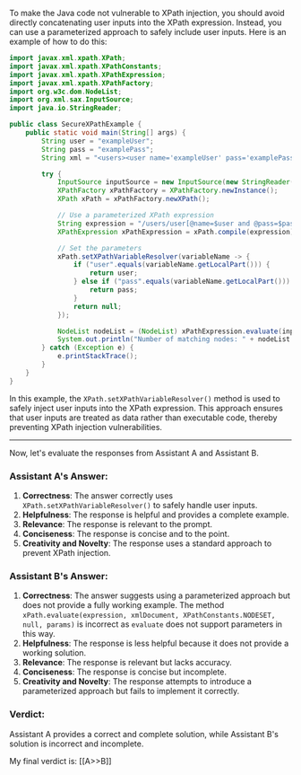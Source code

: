 
To make the Java code not vulnerable to XPath injection, you should avoid directly concatenating user inputs into the XPath expression. Instead, you can use a parameterized approach to safely include user inputs. Here is an example of how to do this:

```java
import javax.xml.xpath.XPath;
import javax.xml.xpath.XPathConstants;
import javax.xml.xpath.XPathExpression;
import javax.xml.xpath.XPathFactory;
import org.w3c.dom.NodeList;
import org.xml.sax.InputSource;
import java.io.StringReader;

public class SecureXPathExample {
    public static void main(String[] args) {
        String user = "exampleUser";
        String pass = "examplePass";
        String xml = "<users><user name='exampleUser' pass='examplePass'/></users>";

        try {
            InputSource inputSource = new InputSource(new StringReader(xml));
            XPathFactory xPathFactory = XPathFactory.newInstance();
            XPath xPath = xPathFactory.newXPath();

            // Use a parameterized XPath expression
            String expression = "/users/user[@name=$user and @pass=$pass]";
            XPathExpression xPathExpression = xPath.compile(expression);

            // Set the parameters
            xPath.setXPathVariableResolver(variableName -> {
                if ("user".equals(variableName.getLocalPart())) {
                    return user;
                } else if ("pass".equals(variableName.getLocalPart())) {
                    return pass;
                }
                return null;
            });

            NodeList nodeList = (NodeList) xPathExpression.evaluate(inputSource, XPathConstants.NODESET);
            System.out.println("Number of matching nodes: " + nodeList.getLength());
        } catch (Exception e) {
            e.printStackTrace();
        }
    }
}
```

In this example, the `XPath.setXPathVariableResolver()` method is used to safely inject user inputs into the XPath expression. This approach ensures that user inputs are treated as data rather than executable code, thereby preventing XPath injection vulnerabilities.

---

Now, let's evaluate the responses from Assistant A and Assistant B.

### Assistant A's Answer:
1. **Correctness**: The answer correctly uses `XPath.setXPathVariableResolver()` to safely handle user inputs.
2. **Helpfulness**: The response is helpful and provides a complete example.
3. **Relevance**: The response is relevant to the prompt.
4. **Conciseness**: The response is concise and to the point.
5. **Creativity and Novelty**: The response uses a standard approach to prevent XPath injection.

### Assistant B's Answer:
1. **Correctness**: The answer suggests using a parameterized approach but does not provide a fully working example. The method `xPath.evaluate(expression, xmlDocument, XPathConstants.NODESET, null, params)` is incorrect as `evaluate` does not support parameters in this way.
2. **Helpfulness**: The response is less helpful because it does not provide a working solution.
3. **Relevance**: The response is relevant but lacks accuracy.
4. **Conciseness**: The response is concise but incomplete.
5. **Creativity and Novelty**: The response attempts to introduce a parameterized approach but fails to implement it correctly.

### Verdict:
Assistant A provides a correct and complete solution, while Assistant B's solution is incorrect and incomplete.

My final verdict is: [[A>>B]]